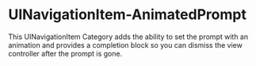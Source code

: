 UINavigationItem-AnimatedPrompt
===============================

This UINavigationItem Category adds the ability to set the prompt with an animation and provides a completion block so you can dismiss the view controller after the prompt is gone.
